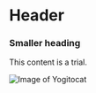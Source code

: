 # Header
### Smaller heading
This content is a trial.

![Image of Yogitocat](https://octodex.github.com/images/yogitocat.png)
